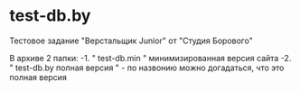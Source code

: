 # test-db.by
Тестовое задание  "Верстальщик Junior" от "Студия Борового"

В архиве 2 папки:  -1. " test-db.min "  минимизированная версия сайта
                   -2. " test-db.by полная версия " - по назвонию можно догадаться, что это полная версия
